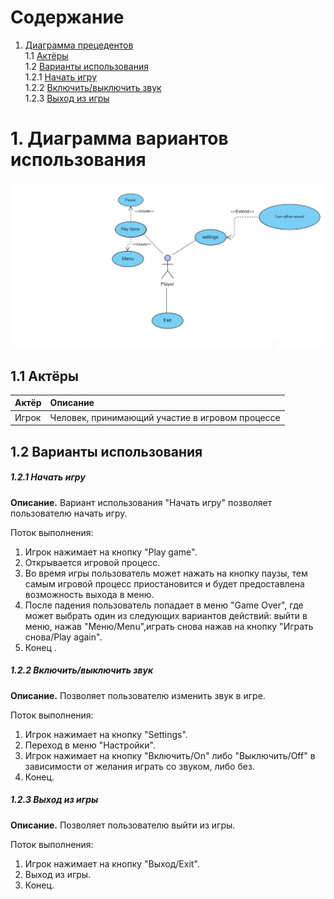 # Содержание
1. [Диаграмма прецедентов](#1)<br>
1.1 [Актёры](#1.1)<br>
1.2 [Варианты использования](#1.2)<br>
1.2.1 [Начать игру](#1.2.1)<br>
1.2.2 [Включить/выключить звук](#1.2.2)<br>
1.2.3 [Выход из игры](#1.2.3)<br>

# 1. Диаграмма вариантов использования


![Диаграмма вариантов использования](https://github.com/fantomazio/project-doodyjump/blob/main/Диаграммы/Use%20case/Use%20case(use%20case).png)

<a name="1.1"/>

## 1.1 Актёры

| Актёр | Описание |
|:--|:--|
| Игрок | Человек, принимающий участие в игровом процессе|

## 1.2 Варианты использования<a name="1.2"></a>

##### 1.2.1 Начать игру<a name="1.2.1"></a>
**Описание.** Вариант использования "Начать игру" позволяет пользователю начать игру.

Поток выполнения:
1. Игрок нажимает на кнопку "Play game".
2. Открывается игровой процесс.
3. Во время игры пользователь может нажать на кнопку паузы, тем самым игровой процесс приостановится и будет предоставлена возможность выхода в меню.
4. После падения пользователь попадает в меню "Game Over", где может выбрать один из следующих вариантов действий: выйти в меню, нажав "Меню/Menu",играть снова нажав на кнопку "Играть снова/Play again".
3. Конец
.
##### 1.2.2 Включить/выключить звук<a name="1.2.2"></a>
**Описание.** Позволяет пользователю изменить звук в игре.

Поток выполнения:
1. Игрок нажимает на кнопку "Settings".
2. Переход в меню "Настройки".
3. Игрок нажимает на кнопку "Включить/On" либо "Выключить/Off" в зависимости от желания играть со звуком, либо без.
3. Конец.

##### 1.2.3 Выход из игры<a name="1.2.3"></a>
**Описание.** Позволяет пользователю выйти из игры.

Поток выполнения:
1. Игрок нажимает на кнопку "Выход/Exit".
2. Выход из игры.
3. Конец.




